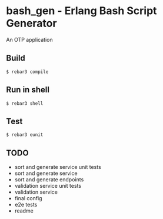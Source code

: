 bash_gen - Erlang Bash Script Generator
=====

An OTP application

Build
-----

    $ rebar3 compile

Run in shell
-----

    $ rebar3 shell

Test
-----

    $ rebar3 eunit

TODO
-----

- sort and generate service unit tests
- sort and generate service
- sort and generate endpoints
- validation service unit tests
- validation service
- final config
- e2e tests
- readme
